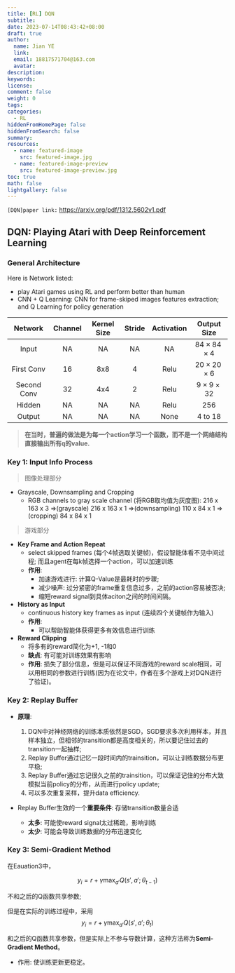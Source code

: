 ```yaml
---
title: [RL] DQN
subtitle:
date: 2023-07-14T08:43:42+08:00
draft: true
author:
  name: Jian YE
  link:
  email: 18817571704@163.com
  avatar:
description:
keywords:
license:
comment: false
weight: 0
tags:
categories:
  - RL
hiddenFromHomePage: false
hiddenFromSearch: false
summary:
resources:
  - name: featured-image
    src: featured-image.jpg
  - name: featured-image-preview
    src: featured-image-preview.jpg
toc: true
math: false
lightgallery: false
---
```


`[DQN]paper link:` https://arxiv.org/pdf/1312.5602v1.pdf

## DQN: Playing Atari with Deep Reinforcement Learning
### General Architecture

Here is Network listed:
- play Atari games using RL and perform better than human
- CNN + Q Learning: CNN for frame-skiped images features extraction; and Q Learning for policy generation

| Network | Channel | Kernel Size | Stride | Activation | Output Size|
|  :----: | :----:  |    :----:   |    :----:  |:----:|:----:|
|Input |NA    |NA    |NA    |NA    |$84\times84\times4$|
|First Conv|16|8x8|4|Relu|$20 \times 20 \times 6$|
|Second Conv|32|4x4|2|Relu|$9 \times 9 \times 32$|
|Hidden|NA|NA|NA|Relu|256|
|Output|NA|NA|NA|None|4 to 18|

> **在当时，普遍的做法是为每一个action学习一个函数，而不是一个网络结构直接输出所有q的value.**

### Key 1: Input Info Process

  > 图像处理部分
  - Grayscale, Downsampling and Cropping
    - RGB channels to gray scale channel (将RGB取均值为灰度图):
      216 x 163 x 3 =>(grayscale) 216 x 163 x 1 =>(downsampling) 110 x 84 x 1 =>(cropping) 84 x 84 x 1

  > 游戏部分
  - **Key Frame and Action Repeat**
    - select skipped frames (每个4帧选取关键帧)，假设智能体看不见中间过程; 而且agent在每k帧选择一个action，可以加速训练
    - **作用**:
      + 加速游戏进行: 计算Q-Value是最耗时的步骤;
      + 减少噪声: 过分紧密的frame重复信息过多，之前的action容易被否决;
      + 缩短reward signal到具体aciton之间的时间间隔。
  - **History as Input**
    - continuous history key frames as input (连续四个关键帧作为输入)
    - **作用**:
      + 可以帮助智能体获得更多有效信息进行训练
  - **Reward Clipping**
    - 将多有的reward简化为+1, -1和0
    - **缺点**: 有可能对训练效果有影响
    - **作用**: 损失了部分信息，但是可以保证不同游戏的reward scale相同，可以用相同的参数进行训练(因为在论文中，作者在多个游戏上对DQN进行了验证)。

### Key 2: Replay Buffer

  - **原理**:
    1. DQN中对神经网络的训练本质依然是SGD，SGD要求多次利用样本，并且样本独立，但相邻的transition都是高度相关的，所以要记住过去的transition一起抽样;
    2. Replay Buffer通过记忆一段时间内的trainsition，可以让训练数据分布更平稳;
    3. Replay Buffer通过忘记很久之前的trainsition，可以保证记住的分布大致模拟当前policy的分布，从而进行policy update;
    4. 可以多次重复采样，提升data efficiency.

  - Replay Buffer生效的一个**重要条件**: 存储transition数量合适
    + **太多**: 可能使reward signal太过稀疏，影响训练
    + **太少**: 可能会导致训练数据的分布迅速变化

### Key 3: Semi-Gradient Method

  在Eauation3中，

  $$y_i = r + \gamma \max_{a'}Q(s', a'; \theta_{t-1})$$

  不和之后的Q函数共享参数;

  但是在实际的训练过程中，采用
  $$ y_i = r + \gamma \max_{a'}Q(s', a'; \theta_{t})$$

  和之后的Q函数共享参数，但是实际上不参与导数计算，这种方法称为**Semi-Gradient Method**。

  - 作用: 使训练更新更稳定。
